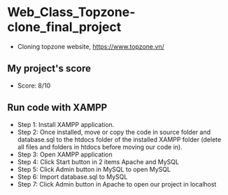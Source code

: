# Web_Class_Topzone-clone_final_project
* Cloning topzone website, https://www.topzone.vn/

## My project's score
* Score: 8/10

## Run code with XAMPP
* Step 1: Install XAMPP application.
* Step 2: Once installed, move or copy the code in source folder and database.sql to the htdocs folder of the installed XAMPP folder (delete all files and folders in htdocs before moving our code in).
* Step 3: Open XAMPP application
* Step 4: Click Start button in 2 items Apache and MySQL
* Step 5: Click Admin button in MySQL to open MySQL 
* Step 6: Import database.sql to MySQL
* Step 7: Click Admin button in Apache to open our project in localhost
